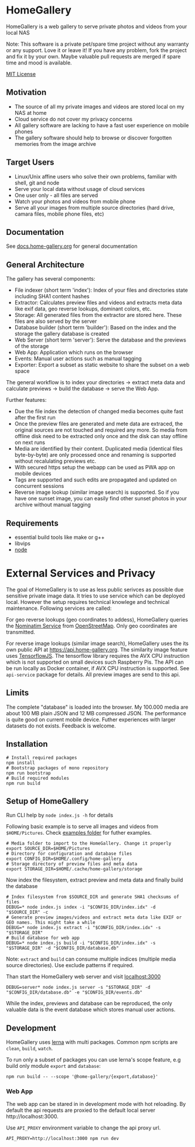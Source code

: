 # HomeGallery

HomeGallery is a web gallery to serve private photos and videos from your local NAS

Note: This software is a private pet/spare time project without any warranty or any
support. Love it or leave it! If you have any problem, fork the project and fix
it by your own. Maybe valuable pull requests are merged if spare time and mood
is available.

[MIT License](https://en.wikipedia.org/wiki/MIT_License)

## Motivation

* The source of all my private images and videos are stored local on my NAS at home
* Cloud service do not cover my privacy concerns
* All gallery software are lacking to have a fast user experience on mobile phones
* The gallery software should help to browse or discover forgotten memories from the image archive

## Target Users

* Linux/Unix affine users who solve their own problems, familiar with shell, git and node
* Serve your local data without usage of cloud services
* One user only - all files are served
* Watch your photos and videos from mobile phone
* Serve all your images from multiple source directories (hard drive, camara files, mobile phone files, etc)

## Documentation

See [docs.home-gallery.org](https://docs.home-gallery.org) for general documentation

## General Architecture

The gallery has several components:

* File indexer (short term 'index'): Index of your files and directories state including SHA1 content hashes
* Extractor: Calculates preview files and videos and extracts meta data like exif data, geo reverse lookups, dominant colors, etc.
* Storage: All generated files from the extractor are stored here. These files are also served by the server
* Database builder (short term 'builder'): Based on the index and the storage the gallery database is created
* Web Server (short term 'server'): Serve the database and the previews of the storage
* Web App: Application which runs on the browser
* Events: Manual user actions such as manual tagging
* Exporter: Export a subset as static website to share the subset on a web space

The general workflow is to index your directories -> extract meta data and calculate previews -> build the database -> serve the Web App.

Further features:

- Due the file index the detection of changed media becomes quite fast after the first run
- Once the preview files are generated and mete data are extraced, the original sources are not touched and required any more. So media from offline disk need to be extracted only once and the disk can stay offline on next runs
- Media are identified by their content. Duplicated media (identical files byte-by-byte) are only processed once and renaming is supported without recalulating previews etc.
- With secured https setup the webapp can be used as PWA app on mobile devices
- Tags are supported and such edits are propagated and updated on concurrent sessions
- Reverse image lookup (similar image search) is supported. So if you have one sunset image, you can easily find other sunset photos in your archive without manual tagging

## Requirements

* essential build tools like make or g++
* libvips
* [node](https://nodejs.org)

# External Services and Privacy

The goal of HomeGallery is to use as less public serivces as possible
due sensitive private image data. It tries to use service which can
be deployed local. However the setup requires technical knowlege and
technical maintenance. Following services are called:

For geo reverse lookups (geo coordinates to addess), HomeGallery
queries the [Nominatim Service](https://nominatim.openstreetmap.org/reverse)
from [OpenStreetMap](https://openstreetmap.org). Only geo coordinates
are transmitted.

For reverse image lookups (similar image search), HomeGallery uses the
its own public API at https://api.home-gallery.org. The similarity
image feature uses [TensorflowJS](https://www.tensorflow.org/js). The
tensorflow library requires the AVX CPU instruction which is not
supported on small devices such Raspberry Pis. The API can be run
locally as Docker container, if AVX CPU instruction is supported. See
`api-service` package for details. All preview images are send to this
api.

## Limits

The complete "database" is loaded into the browser. My 100.000 media are about 100 MB plain JSON and 12 MB compressed JSON. The performance is quite good on current mobile device. Futher experiences with larger datasets do not exists. Feedback is welcome.

## Installation

```
# Install required packages
npm install
# Bootstrap packages of mono repository
npm run bootstrap
# Build required modules
npm run build
```

## Setup of HomeGallery

Run CLI help by `node index.js -h` for details

Following basic example is to serve all images and videos from `$HOME/Pictures`. Check [examples folder](examples/README.md) for futher examples.

```
# Media folder to import to the HomeGallery. Change it properly
export SOURCE_DIR=$HOME/Pictures
# Directory for configuration and database files
export CONFIG_DIR=$HOME/.config/home-gallery
# Storage directory of preview files and meta data
export STORAGE_DIR=$HOME/.cache/home-gallery/storage
```

Now index the filesystem, extract preview and meta data and finally build the database

```
# Index filesystem from $SOURCE_DIR and generate SHA1 checksums of files
DEBUG=* node index.js index -i "$CONFIG_DIR/index.idx" -d "$SOURCE_DIR" -c
# Generate preview images/videos and extract meta data like EXIF or GEO names. This might take a while
DEBUG=* node index.js extract -i "$CONFIG_DIR/index.idx" -s "$STORAGE_DIR"
# Build database for web app
DEBUG=* node index.js build -i "$CONFIG_DIR/index.idx" -s "$STORAGE_DIR" -d "$CONFIG_DIR/database.db"
```

Note: `extract` and `build` can consume multiple indices (multiple media source directories). Use exclude patterns if required.

Than start the HomeGallery web server and visit [localhost:3000](http://localhost:3000)

```
DEBUG=server* node index.js server -s "$STORAGE_DIR" -d "$CONFIG_DIR/database.db" -e "$CONFIG_DIR/events.db"
```

While the index, previews and database can be reproduced, the only valuable data is the event database which stores manual user actions.

## Development

HomeGallery uses [lerna](https://github.com/lerna/lerna) with multi
packages. Common npm scripts are `clean`, `build`, `watch`.

To run only a subset of packages you can use lerna's
scope feature, e.g build only module `export` and `database`:

```
npm run build -- --scope '@home-gallery/{export,database}'
```

### Web App

The web app can be stared in in development mode with hot reloading.
By default the api requests are proxied to the default local server
http://localhost:3000.

Use `API_PROXY` environment variable to change the api proxy url.

```
API_PROXY=http://localhost:3000 npm run dev
```
